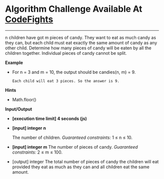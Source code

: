 # Algorithm Challenge Available At [CodeFights](https://codefights.com/arcade/intro/level-9/AACpNbZANCkhHWNs3)

---

n children have got m pieces of candy. They want to eat as much candy as they can, but each child must eat exactly the same amount of candy as any other child. Determine how many pieces of candy will be eaten by all the children together. Individual pieces of candy cannot be split.

**Example**

- For n = 3 and m = 10, the output should be
  candies(n, m) = 9.

      Each child will eat 3 pieces. So the answer is 9.

**Hints**

- Math.floor()

**Input/Output**

- **[execution time limit] 4 seconds (js)**

- **[input] integer n**

  The number of children.
  _Guaranteed constraints:_ 1 ≤ n ≤ 10.

- **[input] integer m**
  The number of pieces of candy.
  _Guaranteed constraints:_ 2 ≤ m ≤ 100.
- [output] integer
  The total number of pieces of candy the children will eat provided they eat as much as they can and all children eat the same amount.

